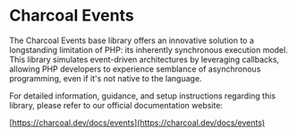 # Charcoal Events

The Charcoal Events base library offers an innovative solution to a longstanding limitation of PHP: its inherently
synchronous execution model. This library simulates event-driven architectures by leveraging callbacks, allowing PHP
developers to experience semblance of asynchronous programming, even if it's not native to the language.

For detailed information, guidance, and setup instructions regarding this library, please refer to our official
documentation website:

[https://charcoal.dev/docs/events](https://charcoal.dev/docs/events)

